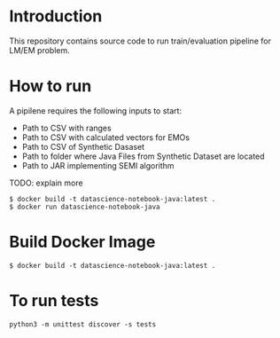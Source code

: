 # Introduction

This repository contains source code to run train/evaluation pipeline for LM/EM problem. 


# How to run

A pipilene requires the following inputs to start:

* Path to CSV with ranges
* Path to CSV with calculated vectors for EMOs
* Path to CSV of Synthetic Dasaset
* Path to folder where Java Files from Synthetic Dataset are located
* Path to JAR implementing SEMI algorithm

TODO: explain more

```
$ docker build -t datascience-notebook-java:latest .
$ docker run datascience-notebook-java
```

# Build Docker Image

```
$ docker build -t datascience-notebook-java:latest .
```

# To run tests

```
python3 -m unittest discover -s tests
```
